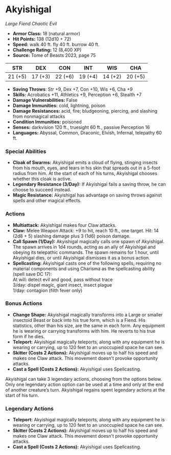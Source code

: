 # Akyishigal

*Large* *Fiend* *Chaotic Evil*

- **Armor Class:** 18 (natural armor)
- **Hit Points:** 138 (12d10 + 72)
- **Speed:** walk 40 ft. fly 40 ft. burrow 40 ft.
- **Challenge Rating:** 12 (8,400 XP)
- **Source:** Tome of Beasts 2023, page 75

| STR | DEX | CON | INT | WIS | CHA |
| --- | --- | --- | --- | --- | --- |
| 21 (+5) | 17 (+3) | 22 (+6) | 19 (+4) | 14 (+2) | 20 (+5) |

- **Saving Throws**: Str +9, Dex +7, Con +10, Wis +6, Cha +9
- **Skills:** Acrobatics +11, Athletics +9, Perception +6, Stealth +7
- **Damage Vulnerabilities:** False
- **Damage Immunities:** cold, lightning, poison
- **Damage Resistances:** acid, fire; bludgeoning, piercing, and slashing from nonmagical attacks
- **Condition Immunities:** poisoned
- **Senses:** darkvision 120 ft., truesight 60 ft., passive Perception 16
- **Languages:** Abyssal, Common, Draconic, Elvish, Infernal, telepathy 60 ft.

### Special Abilities

- **Cloak of Swarms:** Akyishigal emits a cloud of flying, stinging insects from his mouth, eyes, and tears in his skin that spreads out in a 5-foot radius from him. At the start of each of his turns, Akyishigal chooses whether this cloak is active.
- **Legendary Resistance (3/Day):** If Akyishigal fails a saving throw, he can choose to succeed instead.
- **Magic Resistance:** Akyishigal has advantage on saving throws against spells and other magical effects.

### Actions

- **Multiattack:** Akyishigal makes four Claw attacks.
- **Claw:** Melee Weapon Attack: +9 to hit, reach 10 ft., one target. Hit: 14 (2d8 + 5) slashing damage plus 3 (1d6) poison damage.
- **Call Spawn (1/Day):** Akyishigal magically calls one spawn of Akyishigal. The spawn arrives in 1d4 rounds, acting as an ally of Akyishigal and obeying its telepathic commands. The spawn remains for 1 hour, until Akyishigal dies, or until Akyishigal dismisses it as a bonus action.
- **Spellcasting:** Akyishigal casts one of the following spells, requiring no material components and using Charisma as the spellcasting ability (spell save DC 17):<br>At will: detect evil and good, pass without trace<br>3/day: dispel magic, giant insect, insect plague<br>1/day: contagion (filth fever only)

### Bonus Actions

- **Change Shape:** Akyishigal magically transforms into a Large or smaller insectoid Beast or back into his true form, which is a Fiend. His statistics, other than his size, are the same in each form. Any equipment he is wearing or carrying transforms with him. He reverts to his true form if he dies.
- **Teleport:** Akyishigal magically teleports, along with any equipment he is wearing or carrying, up to 120 feet to an unoccupied space he can see.
- **Skitter (Costs 2 Actions):** Akyishigal moves up to half his speed and makes one Claw attack. This movement doesn't provoke opportunity attacks.
- **Cast a Spell (Costs 2 Actions):** Akyishigal uses Spellcasting.

Akyishigal can take 3 legendary actions, choosing from the options below. Only one legendary action option can be used at a time and only at the end of another creature’s turn. Akyishigal regains spent legendary actions at the start of his turn.

### Legendary Actions

- **Teleport:** Akyishigal magically teleports, along with any equipment he is wearing or carrying, up to 120 feet to an unoccupied space he can see.
- **Skitter (Costs 2 Actions):** Akyishigal moves up to half his speed and makes one Claw attack. This movement doesn't provoke opportunity attacks.
- **Cast a Spell (Costs 2 Actions):** Akyishigal uses Spellcasting.
